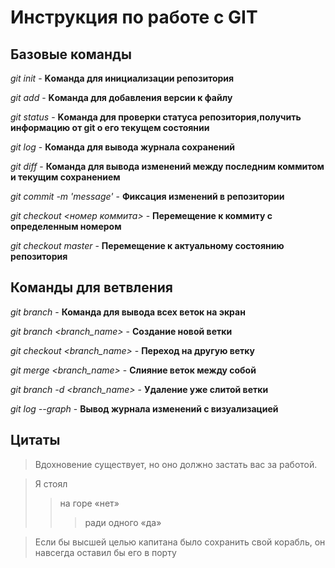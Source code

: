 # Инструкция по работе с GIT<a id="headin"></a>

## Базовые команды 

*git init* - **Kоманда для инициализации репозитория**

*git add* - **Kоманда для добавления версии к файлу**

*git status* - **Kоманда для проверки статуса репозитория,получить информацию от git о его текущем состоянии**

*git log* - **Команда для вывода журнала сохранений**

*git diff* - **Команда для вывода изменений между последним коммитом и текущим сохранением**

*git commit -m 'message'* - **Фиксация изменений в репозитории**

*git checkout <номер коммита>* - **Перемещение к коммиту с определенным номером**

*git checkout master* - **Перемещение к актуальному состоянию репозитория**

## Команды для ветвления

*git branch* - **Команда для вывода всех веток на экран**

*git branch <branch_name>* - **Создание новой ветки**

*git checkout <branch_name>* - **Переход на другую ветку**

*git merge <branch_name>* - **Слияние веток между собой**

*git branch -d <branch_name>* - **Удаление уже слитой ветки**

*git log --graph* - **Вывод журнала изменений с визуализацией**

## Цитаты

>Вдохновение существует, 
>но оно должно застать вас за работой.

>Я стоял 
>>на горе «нет» 
>>>ради одного «да»

>Если бы высшей целью капитана 
было сохранить свой корабль, 
>он навсегда оставил бы его в порту
